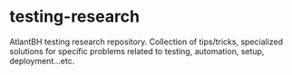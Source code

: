 # testing-research
AtlantBH testing research repository. Collection of tips/tricks, specialized solutions for specific problems related to testing, automation, setup, deployment...etc.
